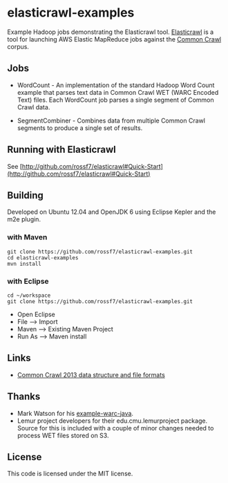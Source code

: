 # elasticrawl-examples

Example Hadoop jobs demonstrating the Elasticrawl tool.  [Elasticrawl](https://github.com/rossf7/elasticrawl)
is a tool for launching AWS Elastic MapReduce jobs against the [Common Crawl](http://commoncrawl.org) corpus.

## Jobs

* WordCount - An implementation of the standard Hadoop Word Count example that
parses text data in Common Crawl WET (WARC Encoded Text) files. Each WordCount
job parses a single segment of Common Crawl data.

* SegmentCombiner - Combines data from multiple Common Crawl segments to produce a
single set of results.

## Running with Elasticrawl

See [http://github.com/rossf7/elasticrawl#Quick-Start](http://github.com/rossf7/elasticrawl#Quick-Start)

## Building

Developed on Ubuntu 12.04 and OpenJDK 6 using Eclipse Kepler and
the m2e plugin.

### with Maven

```
git clone https://github.com/rossf7/elasticrawl-examples.git
cd elasticrawl-examples
mvn install
```

### with Eclipse

```
cd ~/workspace
git clone https://github.com/rossf7/elasticrawl-examples.git
```

* Open Eclipse
* File --> Import
* Maven --> Existing Maven Project
* Run As --> Maven install

## Links

* [Common Crawl 2013 data structure and file formats](http://commoncrawl.org/new-crawl-data-available/)

## Thanks

* Mark Watson for his [example-warc-java](https://github.com/commoncrawl/example-warc-java).
* Lemur project developers for their edu.cmu.lemurproject package.  Source for this is included
with a couple of minor changes needed to process WET files stored on S3.

## License

This code is licensed under the MIT license.
